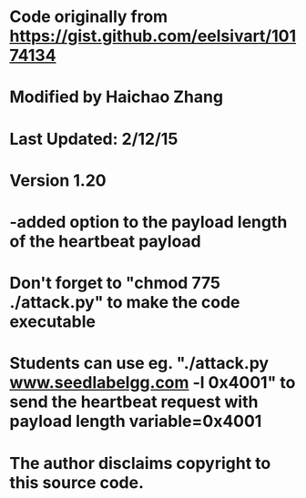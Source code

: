 # Code originally from https://gist.github.com/eelsivart/10174134
# Modified by Haichao Zhang
# Last Updated: 2/12/15
# Version 1.20

#

# 

# -added option to the payload length of the heartbeat payload

# Don't forget to "chmod 775 ./attack.py" to make the code executable 

# Students can use eg. "./attack.py www.seedlabelgg.com -l 0x4001" to send the heartbeat request with payload length variable=0x4001

# The author disclaims copyright to this source code.
